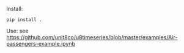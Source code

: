 Install: 
```
pip install .
```

Use: see https://github.com/unit8co/u8timeseries/blob/master/examples/Air-passengers-example.ipynb

